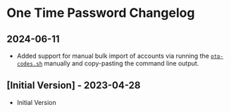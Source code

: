 # One Time Password Changelog

## 2024-06-11
- Added support for manual bulk import of accounts via running the [`otp-codes.sh`](https://gist.github.com/mapster/4b8b9f8f6b92cc1ca58ae5506e0508f7) manually and copy-pasting the command line output.

## [Initial Version] - 2023-04-28
- Initial Version
